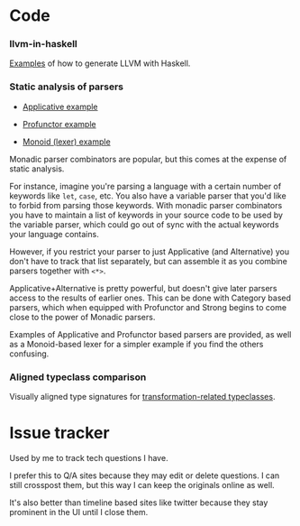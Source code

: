 # Code

### llvm-in-haskell

[Examples](./llvm-in-haskell) of how to generate LLVM with Haskell.

### Static analysis of parsers

+ [Applicative example](./haskell/src/Scratch/ApplicativeParser.hs)

+ [Profunctor example](./haskell/src/Scratch/ProfunctorParser.hs)

+ [Monoid (lexer) example](./haskell/src/Scratch/MonoidLexer.hs)

Monadic parser combinators are popular, but this comes at the expense of static analysis.

For instance, imagine you're parsing a language with a certain number of keywords like `let`, `case`, etc. You also have a variable parser that you'd like to forbid from parsing those keywords. With monadic parser combinators you have to maintain a list of keywords in your source code to be used by the variable parser, which could go out of sync with the actual keywords your language contains.

However, if you restrict your parser to just Applicative (and Alternative) you don't have to track that list separately, but can assemble it as you combine parsers together with `<*>`.

Applicative+Alternative is pretty powerful, but doesn't give later parsers access to the results of earlier ones. This can be done with Category based parsers, which when equipped with Profunctor and Strong begins to come close to the power of Monadic parsers.

Examples of Applicative and Profunctor based parsers are provided, as well as a Monoid-based lexer for a simpler example if you find the others confusing.

### Aligned typeclass comparison

Visually aligned type signatures for [transformation-related typeclasses](./haskell/src/Scratch/TransformationTypeclasses.hs).

# Issue tracker

Used by me to track tech questions I have.

I prefer this to Q/A sites because they may edit or delete questions. I can still crosspost them, but this way I can keep the originals online as well.

It's also better than timeline based sites like twitter because they stay prominent in the UI until I close them.
